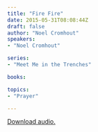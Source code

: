 ```yaml
---
title: "Fire Fire"
date: 2015-05-31T08:08:44Z
draft: false
author: "Noel Cromhout"
speakers:
- "Noel Cromhout"

series:
- "Meet Me in the Trenches"

books:

topics:
- "Prayer"

---
```

[Download audio.](https://s3-eu-west-1.amazonaws.com/renownchurch/sermons/2015/05/2015-05-31_FireFire.mp3)